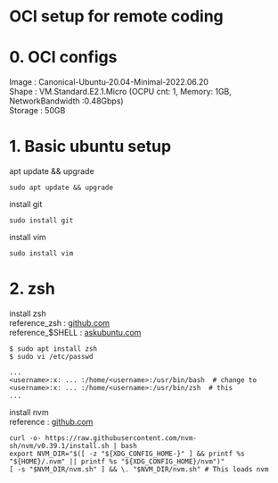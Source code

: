 OCI setup for remote coding
===

# 0. OCI configs
Image : Canonical-Ubuntu-20.04-Minimal-2022.06.20  
Shape : VM.Standard.E2.1.Micro (OCPU cnt: 1, Memory: 1GB, NetworkBandwidth :0.48Gbps)  
Storage : 50GB

# 1. Basic ubuntu setup
apt update && upgrade
```console
sudo apt update && upgrade
```

install git
```console
sudo install git
```

install vim
```console
sudo install vim
```

# 2. zsh
install zsh  
reference_zsh : [github.com](https://github.com/ohmyzsh/ohmyzsh/wiki/Installing-ZSH#install-and-set-up-zsh-as-default "https://github.com/ohmyzsh/ohmyzsh/wiki/Installing-ZSH#install-and-set-up-zsh-as-default")  
reference_$SHELL : [askubuntu.com](https://askubuntu.com/questions/131823/how-to-make-zsh-the-default-shell "https://askubuntu.com/questions/131823/how-to-make-zsh-the-default-shell")  
```
$ sudo apt install zsh
$ sudo vi /etc/passwd

...
<username>:x: ... :/home/<username>:/usr/bin/bash  # change to
<username>:x: ... :/home/<username>:/usr/bin/zsh  # this
...
```

install nvm  
reference : [github.com](https://github.com/nvm-sh/nvm#installing-and-updating "https://github.com/nvm-sh/nvm#installing-and-updating")
```
curl -o- https://raw.githubusercontent.com/nvm-sh/nvm/v0.39.1/install.sh | bash
export NVM_DIR="$([ -z "${XDG_CONFIG_HOME-}" ] && printf %s "${HOME}/.nvm" || printf %s "${XDG_CONFIG_HOME}/nvm")"
[ -s "$NVM_DIR/nvm.sh" ] && \. "$NVM_DIR/nvm.sh" # This loads nvm
```